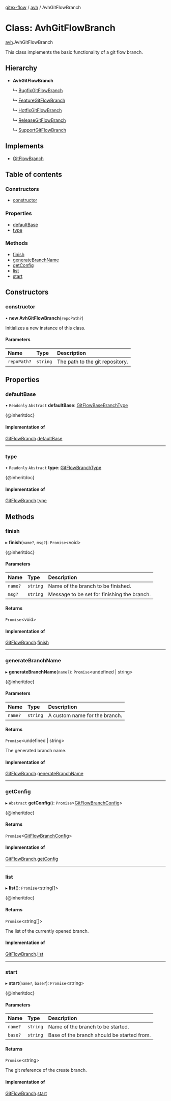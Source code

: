 [gitex-flow](../README.md) / [avh](../modules/avh.md) / AvhGitFlowBranch

# Class: AvhGitFlowBranch

[avh](../modules/avh.md).AvhGitFlowBranch

This class implements the basic functionality of a git flow branch.

## Hierarchy

- **AvhGitFlowBranch**

  ↳ [BugfixGitFlowBranch](avh.bugfixgitflowbranch.md)

  ↳ [FeatureGitFlowBranch](avh.featuregitflowbranch.md)

  ↳ [HotfixGitFlowBranch](avh.hotfixgitflowbranch.md)

  ↳ [ReleaseGitFlowBranch](avh.releasegitflowbranch.md)

  ↳ [SupportGitFlowBranch](avh.supportgitflowbranch.md)

## Implements

- [GitFlowBranch](../interfaces/api.gitflowbranch.md)

## Table of contents

### Constructors

- [constructor](avh.avhgitflowbranch.md#constructor)

### Properties

- [defaultBase](avh.avhgitflowbranch.md#defaultbase)
- [type](avh.avhgitflowbranch.md#type)

### Methods

- [finish](avh.avhgitflowbranch.md#finish)
- [generateBranchName](avh.avhgitflowbranch.md#generatebranchname)
- [getConfig](avh.avhgitflowbranch.md#getconfig)
- [list](avh.avhgitflowbranch.md#list)
- [start](avh.avhgitflowbranch.md#start)

## Constructors

### constructor

• **new AvhGitFlowBranch**(`repoPath?`)

Initializes a new instance of this class.

#### Parameters

| Name | Type | Description |
| :------ | :------ | :------ |
| `repoPath?` | `string` | The path to the git repository. |

## Properties

### defaultBase

• `Readonly` `Abstract` **defaultBase**: [GitFlowBaseBranchType](../modules/api.md#gitflowbasebranchtype)

{@inheritdoc}

#### Implementation of

[GitFlowBranch](../interfaces/api.gitflowbranch.md).[defaultBase](../interfaces/api.gitflowbranch.md#defaultbase)

___

### type

• `Readonly` `Abstract` **type**: [GitFlowBranchType](../modules/api.md#gitflowbranchtype)

{@inheritdoc}

#### Implementation of

[GitFlowBranch](../interfaces/api.gitflowbranch.md).[type](../interfaces/api.gitflowbranch.md#type)

## Methods

### finish

▸ **finish**(`name?`, `msg?`): `Promise`<void\>

{@inheritdoc}

#### Parameters

| Name | Type | Description |
| :------ | :------ | :------ |
| `name?` | `string` | Name of the branch to be finished. |
| `msg?` | `string` | Message to be set for finishing the branch. |

#### Returns

`Promise`<void\>

#### Implementation of

[GitFlowBranch](../interfaces/api.gitflowbranch.md).[finish](../interfaces/api.gitflowbranch.md#finish)

___

### generateBranchName

▸ **generateBranchName**(`name?`): `Promise`<undefined \| string\>

{@inheritdoc}

#### Parameters

| Name | Type | Description |
| :------ | :------ | :------ |
| `name?` | `string` | A custom name for the branch. |

#### Returns

`Promise`<undefined \| string\>

The generated branch name.

#### Implementation of

[GitFlowBranch](../interfaces/api.gitflowbranch.md).[generateBranchName](../interfaces/api.gitflowbranch.md#generatebranchname)

___

### getConfig

▸ `Abstract` **getConfig**(): `Promise`<[GitFlowBranchConfig](../interfaces/api.gitflowbranchconfig.md)\>

{@inheritdoc}

#### Returns

`Promise`<[GitFlowBranchConfig](../interfaces/api.gitflowbranchconfig.md)\>

#### Implementation of

[GitFlowBranch](../interfaces/api.gitflowbranch.md).[getConfig](../interfaces/api.gitflowbranch.md#getconfig)

___

### list

▸ **list**(): `Promise`<string[]\>

{@inheritdoc}

#### Returns

`Promise`<string[]\>

The list of the currently opened branch.

#### Implementation of

[GitFlowBranch](../interfaces/api.gitflowbranch.md).[list](../interfaces/api.gitflowbranch.md#list)

___

### start

▸ **start**(`name?`, `base?`): `Promise`<string\>

{@inheritdoc}

#### Parameters

| Name | Type | Description |
| :------ | :------ | :------ |
| `name?` | `string` | Name of the branch to be started. |
| `base?` | `string` | Base of the branch should be started from. |

#### Returns

`Promise`<string\>

The git reference of the create branch.

#### Implementation of

[GitFlowBranch](../interfaces/api.gitflowbranch.md).[start](../interfaces/api.gitflowbranch.md#start)
